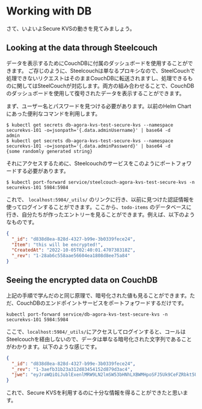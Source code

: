 # Working with DB
さて、いよいよSecure KVSの動きを見てみましょう。

## Looking at the data through Steelcouch
データを表示するためにCouchDBに付属のダッシュボードを使用することができます。 ご存じのように、Steelcouchは単なるプロキシなので、SteelCouchで処理できないリクエストはそのままCouchDBに転送されますし、処理できるものに関してはSteelCouchが対応します。両方の組み合わせることで、CouchDBのダッシュボードを使用して復号されたデータを表示することができます。

まず、ユーザー名とパスワードを見つける必要があります。以前のHelm Chartにあった便利なコマンドを利用します。

```shell
$ kubectl get secrets db-agora-kvs-test-secure-kvs --namespace securekvs-101 -o=jsonpath='{.data.adminUsername}' | base64 -d
admin
$ kubectl get secrets db-agora-kvs-test-secure-kvs --namespace securekvs-101 -o=jsonpath='{.data.adminPassword}' | base64 -d
{some randomly generated string}
```

それにアクセスするために、Steelcouchのサービスをこのようにポートフォワードする必要があります。

```shell
$ kubectl port-forward service/steelcouch-agora-kvs-test-secure-kvs -n securekvs-101 5984:5984
```

これで、 `localhost:5984/_utils/` のリンクに行き、以前に見つけた認証情報を使ってログインすることができます。ここから、`todo-items` のデータベースに行き、自分たちが作ったエントリーを見ることができます。例えば、以下のようなものです。

```json
{
  "_id": "d838d8ea-828d-4327-b99e-3b0339fece24",
  "Item": "this will be encrypted!",
  "CreatedAt": "2022-10-05T02:40:01.470738318Z",
  "_rev": "1-28ab6c558aae56604ea1808d8ee75a84"
}
```

## Seeing the encrypted data on CouchDB
上記の手順で学んだのと同じ原理で、暗号化された値も見ることができます。ただ、CouchDBのエンドポイントサービスをポートフォワードするだけです。 

```shell
kubectl port-forward service/db-agora-kvs-test-secure-kvs -n securekvs-101 5984:5984
```

ここで、`localhost:5984/_utils/`にアクセスしてログインすると、コールはSteelcouchを経由しないので、データは単なる暗号化された文字列であることがわかります。以下のような感じです。

```json
{
  "_id": "d838d8ea-828d-4327-b99e-3b0339fece24",
  "_rev": "1-3aefb31b23a312d83454152d879d3ac4",
  "jwe": "eyJraWQiOiJublExenlMRW9LN2lmSW53bHNhLXBWMHpoSFJ5Uk9CeFZRbkt5UFhMakN3IiwiZW5jIjoiQTI1NkdDTSIsIl9vcmlnaW4iOiJ0ZXN0IiwiX2RvbWFpbiI6ImVwb2NoLTIwMjIwNDAxIiwiX2hhc2giOiJTSEEyXzUxMiIsIl9kaWdlc3QiOiJKOGRHY0syM1VIWDYwRmpWenE5N0lNVG5lR3lEdXVpakwySnZsNEt2Tk1talBDQkc3MkQ5S25oNDAzamluLXlGR0FhNzJhWjRlUE9wOGMya2d3ZGpfUSIsImFsZyI6ImRpciJ9..wLyiYIu1IyGD3g3C.g_VXiJQ5I-rQxdnXTGIkBSKYP4vQlXgz77zw31WPMmk35-qcHSzTN8WuCUMKHV2CUl9ghrdYIslnEd8NJJUsG9XgGY9P7Vlc7MKNzuNFNQ.uGbNwqF9oRX2Ai2UtEqCww"
}
```

これで、Secure KVSを利用するのに十分な情報を得ることができたと思います。